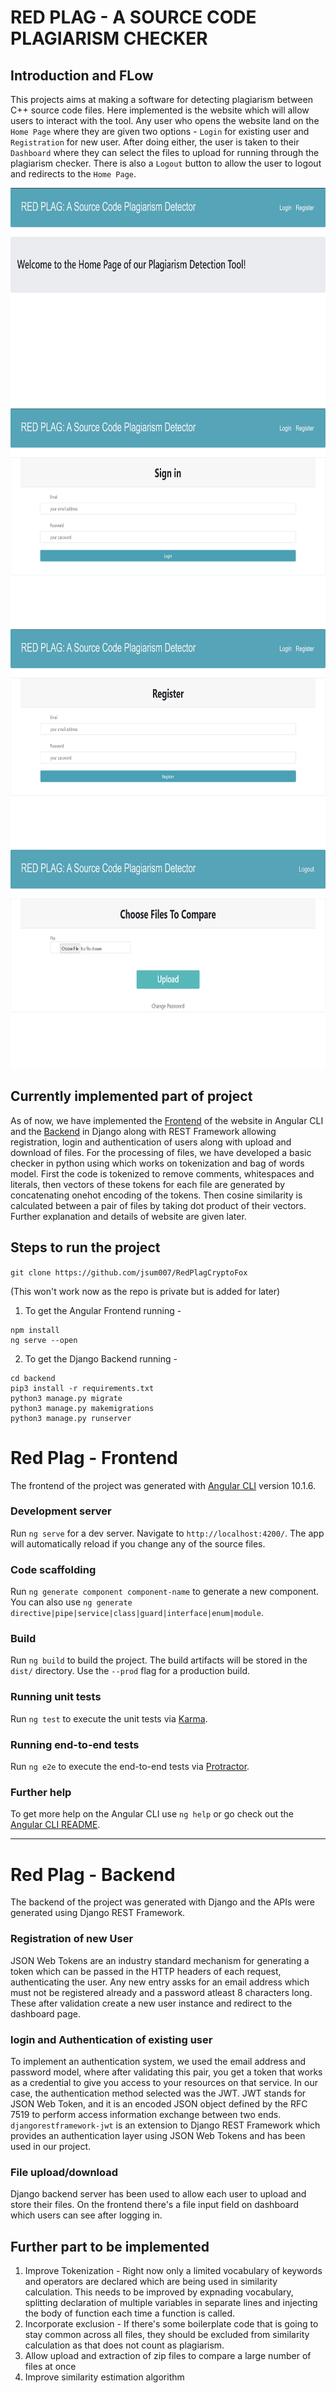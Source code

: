 # RED PLAG - A SOURCE CODE PLAGIARISM CHECKER

## Introduction and FLow

This projects aims at making a software for detecting plagiarism between C++ source code files. Here implemented is the website which will allow users to interact with the tool. Any user who opens the website land on the `Home Page` where they are given two options - `Login` for existing user and `Registration` for new user. After doing either, the user is taken to their `Dashboard` where they can select the files to upload for running through the plagiarism checker. There is also a `Logout` button to allow the user to logout and redirects to the `Home Page`. 

<p slign="center">
<img src="https://github.com/jsum007/RedPlagCryptoFox/blob/final/screenshots/home.png" width="700" height="350"/>  
<img src="https://github.com/jsum007/RedPlagCryptoFox/blob/final/screenshots/login.png" width="700" height="350"/>   
<img src="https://github.com/jsum007/RedPlagCryptoFox/blob/final/screenshots/register.png" width="700" height="350"/>
<img src="https://github.com/jsum007/RedPlagCryptoFox/blob/final/screenshots/dashboard.png" width="700" height="350"/>
 </p>

## Currently implemented part of project 

As of now, we have implemented the [Frontend](#front) of the website in Angular CLI and the [Backend](#back) in Django along with REST Framework allowing registration, login and authentication of users along with upload and download of files. For the processing of files, we have developed a basic checker in python using which works on tokenization and bag of words model. First the code is tokenized to remove comments, whitespaces and literals, then vectors of these tokens for each file are generated by concatenating onehot encoding of the tokens. Then cosine similarity is calculated between a pair of files by taking dot product of their vectors. Further explanation and details of website are given later.

## Steps to run the project 

`git clone https://github.com/jsum007/RedPlagCryptoFox`

(This won't work now as the repo is private but is added for later)

1. To get the Angular Frontend running - <br>
```
npm install
ng serve --open
````

2. To get the Django Backend running - <br>
```
cd backend
pip3 install -r requirements.txt
python3 manage.py migrate
python3 manage.py makemigrations
python3 manage.py runserver
```

# Red Plag - Frontend <a name="front"></a>

The frontend of the project was generated with [Angular CLI](https://github.com/angular/angular-cli) version 10.1.6.

### Development server

Run `ng serve` for a dev server. Navigate to `http://localhost:4200/`. The app will automatically reload if you change any of the source files.

### Code scaffolding

Run `ng generate component component-name` to generate a new component. You can also use `ng generate directive|pipe|service|class|guard|interface|enum|module`.

### Build

Run `ng build` to build the project. The build artifacts will be stored in the `dist/` directory. Use the `--prod` flag for a production build.

### Running unit tests

Run `ng test` to execute the unit tests via [Karma](https://karma-runner.github.io).

### Running end-to-end tests

Run `ng e2e` to execute the end-to-end tests via [Protractor](http://www.protractortest.org/).

### Further help

To get more help on the Angular CLI use `ng help` or go check out the [Angular CLI README](https://github.com/angular/angular-cli/blob/master/README.md).

****** 

# Red Plag - Backend

The backend of the project was generated with Django and the APIs were generated using Django REST Framework. 

### Registration of new User

JSON Web Tokens are an industry standard mechanism for generating a token which can be passed in the HTTP headers of each request, authenticating the user. Any new entry assks for an email address which must not be registered already and a password atleast 8 characters long. These after validation create a new user instance and redirect to the dashboard page.


### login and Authentication of existing user

To implement an authentication system, we used the email address and password model, where after validating this pair, you get a token that works as a credential to give you access to your resources on that service. In our case, the authentication method selected was the JWT. JWT stands for JSON Web Token, and it is an encoded JSON object defined by the RFC 7519 to perform access information exchange between two ends. `djangorestframework-jwt` is an extension to Django REST Framework which provides an authentication layer using JSON Web Tokens and has been used in our project.

### File upload/download

Django backend server has been used to allow each user to upload and store their files. On the frontend there's a file input field on dashboard which users can see after logging in.

## Further part to be implemented

1. Improve Tokenization - Right now only a limited vocabulary of keywords and operators are declared which are being used in similarity calculation. This needs to be improved by 
expnading vocabulary, splitting declaration of multiple variables in separate lines and injecting the body of function each time a function is called. 
2. Incorporate exclusion - If there's some boilerplate code that is going to stay common across all files, they should be excluded from similarity calculation as that does not count as plagiarism.
3. Allow upload and extraction of zip files to compare a large number of files at once
4. Improve similarity estimation algorithm
